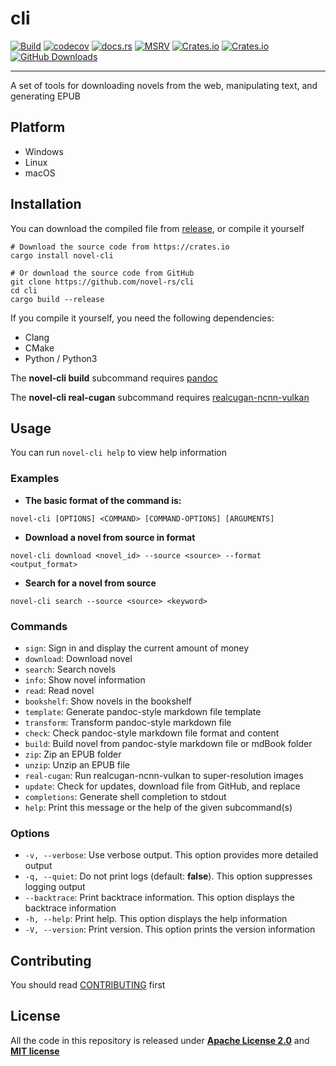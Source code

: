# cli

[![Build](https://github.com/novel-rs/cli/actions/workflows/build.yml/badge.svg)](https://github.com/novel-rs/cli/actions/workflows/build.yml)
[![codecov](https://codecov.io/gh/novel-rs/cli/branch/main/graph/badge.svg?token=96TJ1OIF3P)](https://codecov.io/gh/novel-rs/cli)
[![docs.rs](https://img.shields.io/docsrs/novel-cli)](https://docs.rs/novel-cli)
[![MSRV](https://img.shields.io/badge/rustc-1.70+-blue.svg)](https://github.com/rust-lang/rust)
[![Crates.io](https://img.shields.io/crates/l/novel-cli)](https://github.com/novel-rs/cli)
[![Crates.io](https://img.shields.io/crates/v/novel-cli)](https://crates.io/crates/novel-cli)
[![GitHub Downloads](https://img.shields.io/github/downloads/novel-rs/cli/total)](https://github.com/novel-rs/cli/releases)

---

A set of tools for downloading novels from the web, manipulating text, and generating EPUB

## Platform

- Windows
- Linux
- macOS

## Installation

You can download the compiled file from [release](https://github.com/novel-rs/cli/releases), or compile it yourself

```shell
# Download the source code from https://crates.io
cargo install novel-cli

# Or download the source code from GitHub
git clone https://github.com/novel-rs/cli
cd cli
cargo build --release
```

If you compile it yourself, you need the following dependencies:

- Clang
- CMake
- Python / Python3

The **novel-cli build** subcommand requires [pandoc](https://github.com/jgm/pandoc)

The **novel-cli real-cugan** subcommand requires [realcugan-ncnn-vulkan](https://github.com/nihui/realcugan-ncnn-vulkan)

## Usage

You can run `novel-cli help` to view help information

### Examples

- **The basic format of the command is:**

```shell
novel-cli [OPTIONS] <COMMAND> [COMMAND-OPTIONS] [ARGUMENTS]
```

- **Download a novel from source in format**

```shell
novel-cli download <novel_id> --source <source> --format <output_format>
```

- **Search for a novel from source**

```shell
novel-cli search --source <source> <keyword>
```

### Commands

- `sign`: Sign in and display the current amount of money
- `download`: Download novel
- `search`: Search novels
- `info`: Show novel information
- `read`: Read novel
- `bookshelf`: Show novels in the bookshelf
- `template`: Generate pandoc-style markdown file template
- `transform`: Transform pandoc-style markdown file
- `check`: Check pandoc-style markdown file format and content
- `build`: Build novel from pandoc-style markdown file or mdBook folder
- `zip`: Zip an EPUB folder
- `unzip`: Unzip an EPUB file
- `real-cugan`: Run realcugan-ncnn-vulkan to super-resolution images
- `update`: Check for updates, download file from GitHub, and replace
- `completions`: Generate shell completion to stdout
- `help`: Print this message or the help of the given subcommand(s)

### Options

- `-v, --verbose`: Use verbose output. This option provides more detailed output
- `-q, --quiet`: Do not print logs (default: **false**). This option suppresses logging output
- `--backtrace`: Print backtrace information. This option displays the backtrace information
- `-h, --help`: Print help. This option displays the help information
- `-V, --version`: Print version. This option prints the version information

## Contributing

You should read [CONTRIBUTING](https://github.com/novel-rs/cli/blob/main/CONTRIBUTING.md) first

## License

All the code in this repository is released under **[Apache License 2.0](https://www.apache.org/licenses/LICENSE-2.0)**
and **[MIT license](https://opensource.org/licenses/MIT)**
